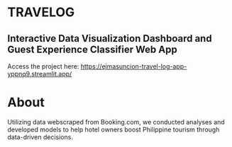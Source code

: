 # TRAVELOG
## Interactive Data Visualization Dashboard and Guest Experience Classifier Web App
Access the project here: https://ejmasuncion-travel-log-app-yppnq9.streamlit.app/

# About
Utilizing data webscraped from Booking.com, we conducted analyses and developed models to help hotel owners boost Philippine tourism through data-driven decisions.
